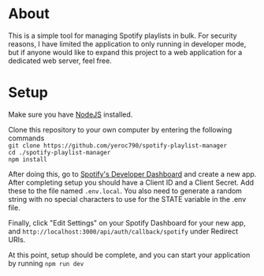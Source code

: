 # About

This is a simple tool for managing Spotify playlists in bulk. For security reasons, I have limited the application to only running in developer mode, but if anyone would like to expand this project to a web application for a dedicated web server, feel free.

# Setup

Make sure you have [NodeJS](https://nodejs.org/en/download/) installed.

Clone this repository to your own computer by entering the following commands  
`git clone https://github.com/yeroc790/spotify-playlist-manager`  
`cd ./spotify-playlist-manager`  
`npm install`

After doing this, go to [Spotify's Developer Dashboard](https://developer.spotify.com/dashboard/login) and create a new app.
After completing setup you should have a Client ID and a Client Secret. Add these to the file named `.env.local`.
You also need to generate a random string with no special characters to use for the STATE variable in the .env file.

Finally, click "Edit Settings" on your Spotify Dashboard for your new app, and `http://localhost:3000/api/auth/callback/spotify` under Redirect URIs.

At this point, setup should be complete, and you can start your application by running
`npm run dev`
